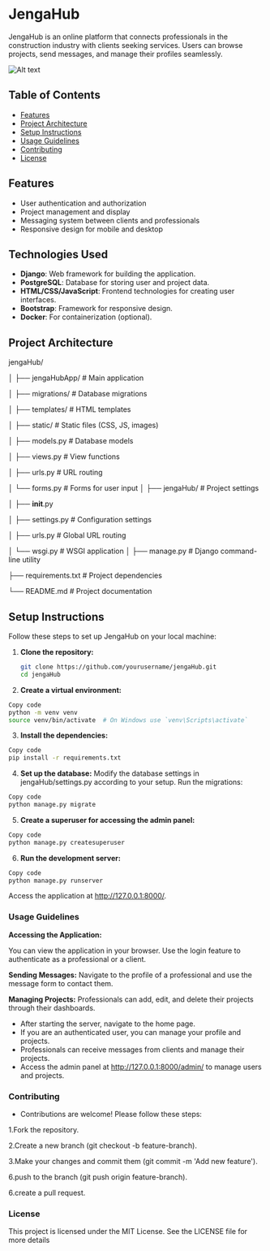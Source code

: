 # JengaHub

JengaHub is an online platform that connects professionals in the construction industry with clients seeking services. Users can browse projects, send messages, and manage their profiles seamlessly.

![Alt text](static/jengaHubApp/images/buildhub2.png)


## Table of Contents

- [Features](#features)
- [Project Architecture](#project-architecture)
- [Setup Instructions](#setup-instructions)
- [Usage Guidelines](#usage-guidelines)
- [Contributing](#contributing)
- [License](#license)

## Features

- User authentication and authorization
- Project management and display
- Messaging system between clients and professionals
- Responsive design for mobile and desktop

## Technologies Used
- **Django**: Web framework for building the application.
- **PostgreSQL**: Database for storing user and project data.
- **HTML/CSS/JavaScript**: Frontend technologies for creating user interfaces.
- **Bootstrap**: Framework for responsive design.
- **Docker**: For containerization (optional).

## Project Architecture

jengaHub/

│
├── jengaHubApp/                   # Main application

│       ├── migrations/                 # Database migrations

│   ├── templates/                  # HTML templates

│   ├── static/                     # Static files (CSS, JS, images)

│   ├── models.py                   # Database models

│   ├── views.py                    # View functions

│   ├── urls.py                     # URL routing

│   └── forms.py                    # Forms for user input
│
├── jengaHub/                       # Project settings

│   ├── __init__.py

│   ├── settings.py                 # Configuration settings

│   ├── urls.py                     # Global URL routing

│   └── wsgi.py                     # WSGI application
│
├── manage.py                       # Django command-line utility

├── requirements.txt                # Project dependencies

└── README.md                       # Project documentation

## Setup Instructions

Follow these steps to set up JengaHub on your local machine:

1. **Clone the repository:**

   ```bash
   git clone https://github.com/yourusername/jengaHub.git
   cd jengaHub
   ```
2. **Create a virtual environment:**

```bash
Copy code
python -m venv venv
source venv/bin/activate  # On Windows use `venv\Scripts\activate`
```

3. **Install the dependencies:**

```bash
Copy code
pip install -r requirements.txt
```

4. **Set up the database:**
Modify the database settings in jengaHub/settings.py according to your setup.
Run the migrations:

```bash
Copy code
python manage.py migrate
```

5. **Create a superuser for accessing the admin panel:**
   
```bash
Copy code
python manage.py createsuperuser
```

6. **Run the development server:**

```bash
Copy code
python manage.py runserver
```
Access the application at http://127.0.0.1:8000/.

### Usage Guidelines
**Accessing the Application:**

You can view the application in your browser.
Use the login feature to authenticate as a professional or a client.

**Sending Messages:**
Navigate to the profile of a professional and use the message form to contact them.

**Managing Projects:**
Professionals can add, edit, and delete their projects through their dashboards.
- After starting the server, navigate to the home page.
- If you are an authenticated user, you can manage your profile and projects.
- Professionals can receive messages from clients and manage their projects.
- Access the admin panel at http://127.0.0.1:8000/admin/ to manage users and projects.

### Contributing
- Contributions are welcome! Please follow these steps:

1.Fork the repository.

2.Create a new branch (git checkout -b feature-branch).

3.Make your changes and commit them (git commit -m 'Add new feature').
   
6.push to the branch (git push origin feature-branch).
   
6.create a pull request.

### License
This project is licensed under the MIT License. See the LICENSE file for more details

